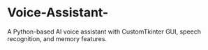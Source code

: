 # Voice-Assistant-
A Python-based AI voice assistant with CustomTkinter GUI, speech recognition, and memory features.
